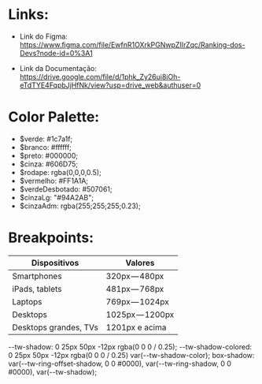 # Links:

-   Link do Figma: https://www.figma.com/file/EwfnR1OXrkPGNwpZIIrZqc/Ranking-dos-Devs?node-id=0%3A1

-   Link da Documentação: https://drive.google.com/file/d/1phk_Zy26ui8iOh-eTdTYE4FqpbJjHfNk/view?usp=drive_web&authuser=0

# Color Palette:

-   $verde: #1c7a1f;
-   $branco: #ffffff;
-   $preto: #000000;
-   $cinza: #606D75;
-   $rodape: rgba(0,0,0,0.5);
-   $vermelho: #FF1A1A;
-   $verdeDesbotado: #507061;
-   $cinzaLg: "#94A2AB";
-   $cinzaAdm: rgba(255;255;255;0.23);

# Breakpoints:

| Dispositivos          | Valores         |
| --------------------- | --------------- |
| Smartphones           | 320px — 480px   |
| iPads, tablets        | 481px — 768px   |
| Laptops               | 769px — 1024px  |
| Desktops              | 1025px — 1200px |
| Desktops grandes, TVs | 1201px e acima  |

--tw-shadow: 0 25px 50px -12px rgba(0 0 0 / 0.25);
--tw-shadow-colored: 0 25px 50px -12px rgba(0 0 0 / 0.25) var(--tw-shadow-color);
box-shadow: var(--tw-ring-offset-shadow, 0 0 #0000),
var(--tw-ring-shadow, 0 0 #0000), var(--tw-shadow);

